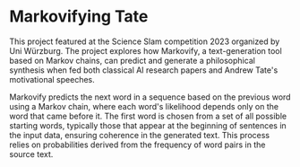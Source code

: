 # Markovifying Tate
This project featured at the Science Slam competition 2023 organized by Uni Würzburg. The project explores how Markovify, a text-generation tool based on Markov chains, can predict and generate a philosophical synthesis when fed both classical AI research papers and Andrew Tate's motivational speeches.


Markovify predicts the next word in a sequence based on the previous word using a Markov chain, where each word's likelihood depends only on the word that came before it. The first word is chosen from a set of all possible starting words, typically those that appear at the beginning of sentences in the input data, ensuring coherence in the generated text. This process relies on probabilities derived from the frequency of word pairs in the source text.
